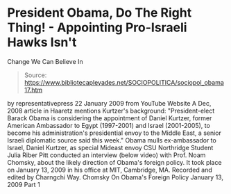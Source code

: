 # President Obama, Do The Right Thing! - Appointing Pro-Israeli Hawks Isn't 
Change We Can Believe In

> Source: https://www.bibliotecapleyades.net/SOCIOPOLITICA/sociopol_obama17.htm

by
representativepress
22 January 2009
from
YouTube Website
A Dec, 2008
article in Haaretz mentions
Kurtzer's background:
"President-elect Barack Obama is considering
the appointment of Daniel Kurtzer, former American Ambassador to
Egypt (1997-2001) and Israel (2001-2005), to become his administration's
presidential envoy to the Middle East, a senior Israeli diplomatic
source said this week."
Obama mulls ex-ambassador to Israel,
Daniel Kurtzer, as special Mideast envoy
CSU Northridge Student Julia Riber Pitt conducted an interview (below
video) with Prof.
Noam Chomsky, about the likely direction of Obama's
foreign policy. It took place on January 13, 2009 in his office at
MIT, Cambridge, MA.
Recorded and edited by Charngchi Way.
Chomsky On Obama's Foreign Policy
January 13, 2009
Part 1

